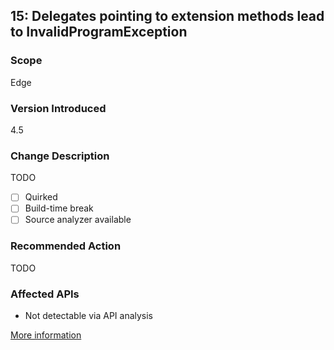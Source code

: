 ## 15: Delegates pointing to extension methods lead to InvalidProgramException

### Scope
Edge

### Version Introduced
4.5

### Change Description
TODO

- [ ] Quirked
- [ ] Build-time break
- [ ] Source analyzer available

### Recommended Action
TODO

### Affected APIs
* Not detectable via API analysis

[More information](https://connect.microsoft.com/VisualStudio/feedback/details/759078/common-language-runtime-detected-an-invalid-program-exception-thrown-for-polymorphic-generic-method-accepting-generic-extension-method-as-delegate#details)
